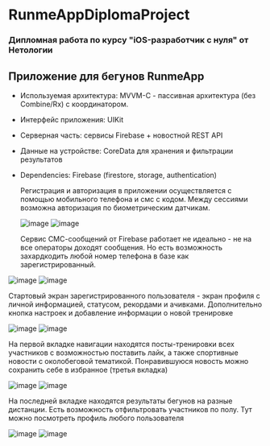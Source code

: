 # RunmeAppDiplomaProject

### Дипломная работа по курсу "iOS-разработчик с нуля" от Нетологии

## Приложение для бегунов RunmeApp

* Используемая архитектура: MVVM-C - пассивная архитектура (без Combine/Rx) с координатором.
* Интерфейс приложения: UIKit
* Серверная часть: сервисы Firebase + новостной REST API
* Данные на устройстве: CoreData для хранения и фильтрации результатов
* Dependencies: Firebase (firestore, storage, authentication)


  Регистрация и авторизация в приложении осуществляется с помощью мобильного телефона и смс с кодом. Между сессиями возможна авторизация по биометрическим датчикам.

  ![image](https://github.com/Amorfien/RunmeAppDiplomaProject/assets/77209692/58c3149b-3990-469c-a2f4-ef0ee5335012) ![image](https://github.com/Amorfien/RunmeAppDiplomaProject/assets/77209692/30484d7e-c579-43d7-9807-38d3fed3e092)

  Сервис СМС-сообщений от Firebase работает не идеально - не на все операторы доходят сообщения. Но есть возможность захардкодить любой номер телефона в базе как зарегистрированный.

![image](https://github.com/Amorfien/RunmeAppDiplomaProject/assets/77209692/5cc3e2d1-38af-42eb-95b5-bb7ae226c148) ![image](https://github.com/Amorfien/RunmeAppDiplomaProject/assets/77209692/44b36aaf-a990-4a42-acb2-315a8e405146)

Стартовый экран зарегистрированного пользователя - экран профиля с личной информацией, статусом, рекордами и ачивками. Дополнительно кнопка настроек и добавление информации о новой тренировке

![image](https://github.com/Amorfien/RunmeAppDiplomaProject/assets/77209692/84cda882-e07b-480b-bd2c-2e11fb6d0894) ![image](https://github.com/Amorfien/RunmeAppDiplomaProject/assets/77209692/2a026f5d-1c64-4c06-abed-7e033ae70549)

На первой вкладке навигации находятся посты-тренировки всех участников с возможностью поставить лайк, а также спортивные новости с околобеговой тематикой. Понравившуюся новость можно сохранить себе в избранное (третья вкладка)

![image](https://github.com/Amorfien/RunmeAppDiplomaProject/assets/77209692/eca63c89-974d-4f6d-9b33-f0d19d6cdff2) ![image](https://github.com/Amorfien/RunmeAppDiplomaProject/assets/77209692/51d176c5-635c-4be3-9a51-73b2b44293cf)

На последней вкладке находятся результаты бегунов на разные дистанции. Есть возможность отфильтровать участников по полу. Тут можно посмотреть профиль любого пользователя

![image](https://github.com/Amorfien/RunmeAppDiplomaProject/assets/77209692/b4d5da16-5ab3-4272-ae0d-a21e21ea6a29) ![image](https://github.com/Amorfien/RunmeAppDiplomaProject/assets/77209692/39fde227-9fd0-48d8-bee6-5ffb6f668511)







